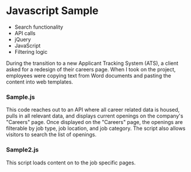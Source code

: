 # Javascript Sample

  * Search functionality
  * API calls
  * jQuery
  * JavaScript
  * Filtering logic



During the transition to a new Applicant Tracking System (ATS), a client asked for a redesign of their careers page. When I took on the project, employees were copying text from Word documents and pasting the content into web templates.


### Sample.js
This code reaches out to an API where all career related data is housed, pulls in all relevant data, and displays current openings on the company's "Careers" page. Once displayed on the "Careers" page, the openings are filterable by job type, job location, and job category. The script also allows visitors to search the list of openings. 


### Sample2.js
This script loads content on to the job specific pages. 
